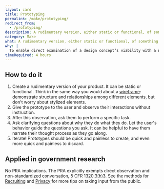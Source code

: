 ```yaml
---
layout: card
title: Prototyping
permalink: /make/prototyping/
redirect_from:
  - /prototyping/
description: A rudimentary version, either static or functional, of something that exhibits realistic form and function.
category: Make
what: A rudimentary version, either static or functional, of something that exhibits realistic form and function.
why: |
  To enable direct examination of a design concept’s viability with a number of other methods such as [usability testing](/validate/usability-testing/#usability-testing) or a [cognitive walkthrough](/discover/cognitive-walkthrough/#cognitive-walkthrough). Static prototypes (often paper) are helpful for gaining feedback on users’ intentions and various design elements. Functional prototypes (often coded) are helpful for observing how users interact with the product.
timeRequired: 4 hours
---
```


## How to do it

1. Create a rudimentary version of your product. It can be static or functional. Think in the same way you would about a [wireframe](/wireframing/): demonstrate structure and relationships among different elements, but don't worry about stylized elements.
1. Give the prototype to the user and observe their interactions without instruction.
1. After this observation, ask them to perform a specific task.
1. Ask clarifying questions about why they do what they do. Let the user's behavior guide the questions you ask. It can be helpful to have them narrate their thought process as they go along.
1. Iterate! Prototypes should be quick and painless to create, and even more quick and painless to discard.

<section class="method--section method--section--government-considerations" markdown="1" >

## Applied in government research

No PRA implications. The PRA explicitly exempts direct observation and non-standardized conversation, 5 CFR 1320.3(h)3. See the methods for [Recruiting](/fundamentals/recruiting/#recruiting) and [Privacy](/fundamentals/privacy/#privacy) for more tips on taking input from the public.
</section>
